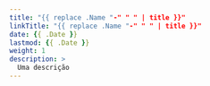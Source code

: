 ```yaml
---
title: "{{ replace .Name "-" " " | title }}"
linkTitle: "{{ replace .Name "-" " " | title }}"
date: {{ .Date }}
lastmod: {{ .Date }}
weight: 1
description: >
  Uma descrição 
---
```

